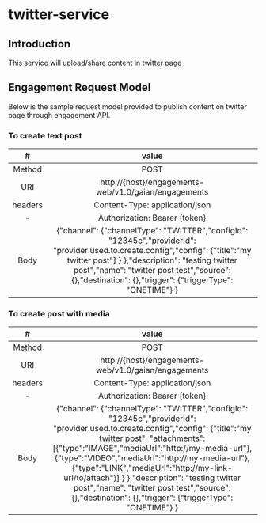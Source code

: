 # twitter-service

## Introduction
This service will upload/share content in twitter page


## Engagement Request Model
Below is the sample request model provided to publish content on twitter page through engagement API.

### To create text post
|# | value|
|:---------:|:-------------:|
|Method | POST|
|URI | http://{host}/engagements-web/v1.0/gaian/engagements||
|headers | Content-Type: application/json |
| -       |  Authorization: Bearer {token}|
|Body | {"channel": {"channelType": "TWITTER","configId": "12345c","providerId": "provider.used.to.create.config","config": {"title":"my twitter post"] } },"description": "testing twitter post","name": "twitter post test","source": {},"destination": {},"trigger": {"triggerType": "ONETIME"} }|

### To create post with media
|# | value|
|:---------:|:-------------:|
|Method | POST|
|URI | http://{host}/engagements-web/v1.0/gaian/engagements||
|headers | Content-Type: application/json |
| -       |  Authorization: Bearer {token}|
|Body | {"channel": {"channelType": "TWITTER","configId": "12345c","providerId": "provider.used.to.create.config","config": {"title":"my twitter post", "attachments":\[{"type":"IMAGE","mediaUrl":"http://my-media-url"},{"type":"VIDEO","mediaUrl":"http://my-media-url"},{"type":"LINK","mediaUrl":"http://my-link-url/to/attach"}] } },"description": "testing twitter post","name": "twitter post test","source": {},"destination": {},"trigger": {"triggerType": "ONETIME"} }|